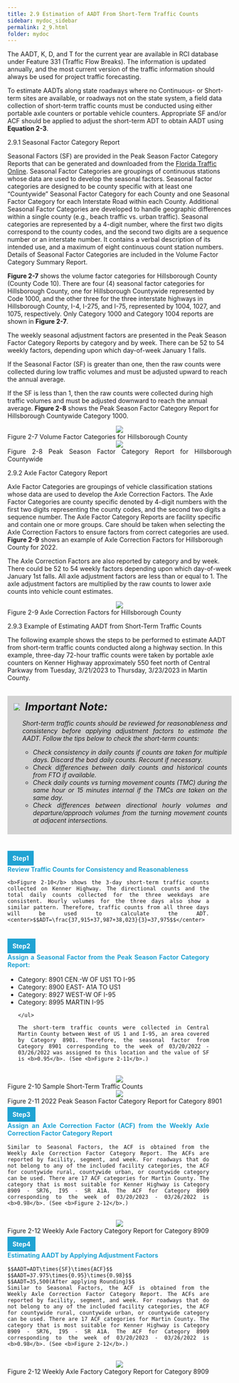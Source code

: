 ```yaml
---
title: 2.9 Estimation of AADT From Short-Term Traffic Counts
sidebar: mydoc_sidebar
permalink: 2_9.html
folder: mydoc
---
```


<style>
  div{text-align: justify;}
</style>

The AADT, K, D, and T for the current year are available in RCI database under Feature 331 (Traffic Flow Breaks). The information is updated annually, and the most current version of the traffic information should always be used for project traffic forecasting.

To estimate AADTs along state roadways where no Continuous- or Short-term sites are available, or roadways not on the state system, a field data collection of short-term traffic counts must be conducted using either portable axle counters or portable vehicle counters. Appropriate SF and/or ACF should be applied to adjust the short-term ADT to obtain AADT using <b>Equation 2-3</b>.

<span class="subtitle-3">2.9.1	Seasonal Factor Category Report</span>

Seasonal Factors (SF) are provided in the Peak Season Factor Category Reports that can be generated and downloaded from the <a href="https://tdaappsprod.dot.state.fl.us/fto/" target="_blank">Florida Traffic Online</a>. Seasonal Factor Categories are groupings of continuous stations whose data are used to develop the seasonal factors. Seasonal factor categories are designed to be county specific with at least one “Countywide” Seasonal Factor Category for each County and one Seasonal Factor Category for each Interstate Road within each County. Additional Seasonal Factor Categories are developed to handle geographic differences within a single county (e.g., beach traffic vs. urban traffic). Seasonal categories are represented by a 4-digit number, where the first two digits correspond to the county codes, and the second two digits are a sequence number or an interstate number. It contains a verbal description of its intended use, and a maximum of eight continuous count station numbers. Details of Seasonal Factor Categories are included in the Volume Factor Category Summary Report.

<b>Figure 2-7</b> shows the volume factor categories for Hillsborough County (County Code 10). There are four (4) seasonal factor categories for Hillsborough County, one for Hillsborough Countywide represented by Code 1000, and the other three for the three interstate highways in Hillsborough County, I-4, I-275, and I-75, represented by 1004, 1027, and 1075, respectively. Only Category 1000 and Category 1004 reports are shown in <b>Figure 2-7</b>.

The weekly seasonal adjustment factors are presented in the Peak Season Factor Category Reports by category and by week. There can be 52 to 54 weekly factors, depending upon which day-of-week January 1 falls.

If the Seasonal Factor (SF) is greater than one, then the raw counts were collected during low traffic volumes and must be adjusted upward to reach the annual average.

If the SF is less than 1, then the raw counts were collected during high traffic volumes and must be adjusted downward to reach the annual average. <b>Figure 2-8</b> shows the Peak Season Factor Category Report for Hillsborough Countywide Category 1000.

<center><img src="images/fig2_7.png" ></center>
<div class="italic-grey">Figure 2-7 Volume Factor Categories for Hillsborough County</div>

<center><img src="images/fig2_8.png" ></center>
<div class="italic-grey">Figure 2-8 Peak Season Factor Category Report for Hillsborough Countywide</div>


<span class="subtitle-3">2.9.2 Axle Factor Category Report</span>

Axle Factor Categories are groupings of vehicle classification stations whose data are used to develop the Axle Correction Factors. The Axle Factor Categories are county specific denoted by 4-digit numbers with the first two digits representing the county codes, and the second two digits a sequence number. The Axle Factor Category Reports are facility specific and contain one or more groups. Care should be taken when selecting the Axle Correction Factors to ensure factors from correct categories are used. <b>Figure 2-9</b> shows an example of Axle Correction Factors for Hillsborough County for 2022.

The Axle Correction Factors are also reported by category and by week. There could be 52 to 54 weekly factors depending upon which day-of-week January 1st falls. <span class="italic-dark-blue">All axle adjustment factors are less than or equal to 1. The axle adjustment factors are multiplied by the raw counts to lower axle counts into vehicle count estimates.</span>

<center><img src="images/fig2_9.png" ></center>
<div class="italic-grey">Figure 2-9 Axle Correction Factors for Hillsborough County</div>

<span class="subtitle-3">2.9.3 Example of Estimating AADT from Short-Term Traffic Counts</span>

The following example shows the steps to be performed to estimate AADT from short-term traffic counts conducted along a highway section. In this example, three-day 72-hour traffic counts were taken by portable axle counters on Kenner Highway approximately 550 feet north of Central Parkway from Tuesday, 3/21/2023 to Thursday, 3/23/2023 in Martin County.

<div style="background:#D3D3D3; padding: 0.6rem; margin: 2rem 0">
<img src="images/RedWarning.png" style="max-width: 3%; margin-left:4px; "><font size = 5><b><i>&nbsp;&nbsp;Important Note:</i></b></font>
<ul><i>Short-term traffic counts should be reviewed for reasonableness and consistency before applying adjustment factors to estimate the AADT. Follow the tips below to check the short-term counts:
<ul>
<li>Check consistency in daily counts if counts are taken for multiple days. Discard the bad daily counts. Recount if necessary.</li>
<li>Check differences between daily counts and historical counts from FTO if available.</li>
<li>Check daily counts vs turning movement counts (TMC) during the same hour or 15 minutes internal if the TMCs are taken on the same day.</li>
<li>Check differences between directional hourly volumes and departure/approach volumes from the turning movement counts at adjacent intersections.</li>
</ul>
</i></ul>
</div>

<style>
  div{text-align: justify;}
  .parent{
    display: inline-block;
    margin-bottom: 1rem;
  }
  .child1{
    text-align:center;
    display: grid;
    position: relative;
    margin-top: 0.3rem;
    margin-right: 1rem;
    /* margin-right: 1%; */
    float: left;
    /* width: 10%; */
    /* padding: 2rem 2rem; */
  }
  .child2{
    display: inline-block;
    position: relative;
    /* padding-left: 2rem; */
    width:90%;
    float: left;
  }
</style>

<div class="parent">
    <div class="child1"><div style="background:#20a3d3; color:white; font-weight: bold; padding:0.5rem 0.7rem 0.5rem 0.7rem; text-align:center">Step1</div></div>
    <div class="child2">
    <div style="color:#20a3d3; font-weight:bold">Review Traffic Counts for Consistency and Reasonableness</div>

    <b>Figure 2-10</b> shows the 3-day short-term traffic counts collected on Kenner Highway. The directional counts and the total daily counts collected for the three weekdays are consistent. Hourly volumes for the three days also show a similar pattern. Therefore, traffic counts from all three days will be used to calculate the ADT.<center>$$ADT=\frac{37,915+37,987+38,023}{3}=37,975$$</center>
</div>
</div>

<div class="parent">
    <div class="child1"><div style="background:#20a3d3; color:white; font-weight: bold; padding:0.5rem 0.7rem 0.5rem 0.7rem; text-align:center">Step2</div></div>
    <div class="child2">
    <div style="color:#20a3d3; font-weight:bold;margin-bottom:1rem">Assign a Seasonal Factor from the Peak Season Factor Category Report:</div>
    <ul>
    <li style="margin:0">Category: 8901 CEN.-W OF US1 TO I-95</li>
    <li style="margin:0">Category: 8900 EAST- A1A TO US1</li>
    <li style="margin:0">Category: 8927 WEST-W OF I-95</li>
    <li style="margin:0">Category: 8995 MARTIN I-95</li>

    </ul>

    The short-term traffic counts were collected in Central Martin County between West of US 1 and I-95, an area covered by Category 8901. Therefore, the seasonal factor from Category 8901 corresponding to the week of 03/20/2022 - 03/26/2022 was assigned to this location and the value of SF is <b>0.95</b>. (See <b>Figure 2-11</b>.)
</div>
</div>

<center><img src="images/fig2_10.png" ></center>
<div class="italic-grey">Figure 2-10 Sample Short-Term Traffic Counts</div>

<center><img src="images/fig2_11.png" ></center>
<div class="italic-grey">Figure 2-11 2022 Peak Season Factor Category Report for Category 8901</div>

<div class="parent">
    <div class="child1"><div style="background:#20a3d3; color:white; font-weight: bold; padding:0.5rem 0.7rem 0.5rem 0.7rem; text-align:center">Step3</div></div>
    <div class="child2">
    <div style="color:#20a3d3; font-weight:bold;margin-bottom:1rem">Assign an Axle Correction Factor (ACF) from the Weekly Axle Correction Factor Category Report</div>
   
    Similar to Seasonal Factors, the ACF is obtained from the Weekly Axle Correction Factor Category Report. The ACFs are reported by facility, segment, and week. For roadways that do not belong to any of the included facility categories, the ACF for countywide rural, countywide urban, or countywide category can be used. There are 17 ACF categories for Martin County. The category that is most suitable for Kenner Highway is Category 8909 - SR76, I95 - SR A1A. The ACF for Category 8909 corresponding to the week of 03/20/2023 - 03/26/2022 is <b>0.98</b>. (See <b>Figure 2-12</b>.)
</div>
</div>

<center><img src="images/fig2_12.png" ></center>
<div class="italic-grey">Figure 2-12 Weekly Axle Factory Category Report for Category 8909</div>



<div class="parent">
    <div class="child1"><div style="background:#20a3d3; color:white; font-weight: bold; padding:0.5rem 0.7rem 0.5rem 0.7rem; text-align:center">Step4</div></div>
    <div class="child2">
    <div style="color:#20a3d3; font-weight:bold;margin-bottom:1rem">Estimating AADT by Applying Adjustment Factors</div>
   
    $$AADT=ADT\times{SF}\times{ACF}$$
    $$AADT=37.975\times{0.95}\times{0.98}$$   
    $$AADT=35,500(After applying Rounding)$$      
    Similar to Seasonal Factors, the ACF is obtained from the Weekly Axle Correction Factor Category Report. The ACFs are reported by facility, segment, and week. For roadways that do not belong to any of the included facility categories, the ACF for countywide rural, countywide urban, or countywide category can be used. There are 17 ACF categories for Martin County. The category that is most suitable for Kenner Highway is Category 8909 - SR76, I95 - SR A1A. The ACF for Category 8909 corresponding to the week of 03/20/2023 - 03/26/2022 is <b>0.98</b>. (See <b>Figure 2-12</b>.)
</div>
</div>









<center><img src="images/fig2_12.png"></center>
<div class="italic-grey">Figure 2-12 Weekly Axle Factory Category Report for Category 8909</div>







